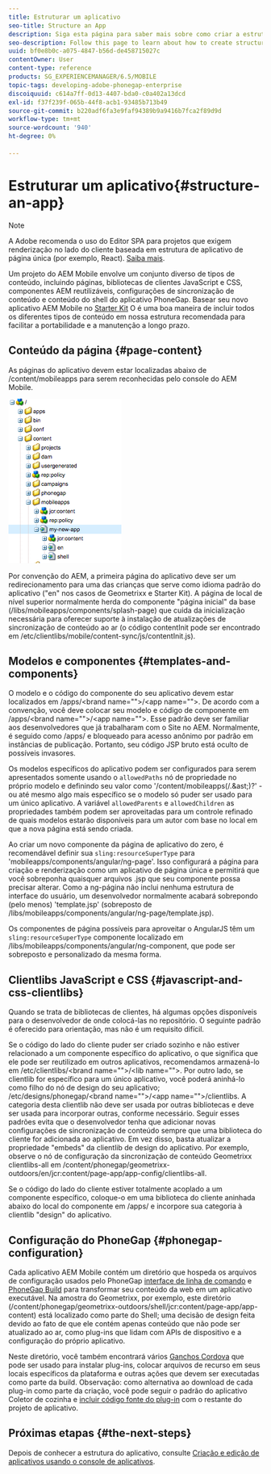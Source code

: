 ```yaml
---
title: Estruturar um aplicativo
seo-title: Structure an App
description: Siga esta página para saber mais sobre como criar a estrutura de um aplicativo. Esta página descreve como estruturar modelos e componentes juntamente com informações sobre bibliotecas de clientes JavaScript e CSS.
seo-description: Follow this page to learn about how to create structure of an app. This page describes how to structure templates and components along with information on JavaScript and CSS Clientlibs.
uuid: bf0e8b0c-a075-4847-b56d-de458715027c
contentOwner: User
content-type: reference
products: SG_EXPERIENCEMANAGER/6.5/MOBILE
topic-tags: developing-adobe-phonegap-enterprise
discoiquuid: c614a7ff-0d13-4407-bda0-c0a402a13dcd
exl-id: f37f239f-065b-44f8-acb1-93485b713b49
source-git-commit: b220adf6fa3e9faf94389b9a9416b7fca2f89d9d
workflow-type: tm+mt
source-wordcount: '940'
ht-degree: 0%

---
```


# Estruturar um aplicativo{#structure-an-app}

>[!NOTE]
>
>A Adobe recomenda o uso do Editor SPA para projetos que exigem renderização no lado do cliente baseada em estrutura de aplicativo de página única (por exemplo, React). [Saiba mais](/help/sites-developing/spa-overview.md).

Um projeto do AEM Mobile envolve um conjunto diverso de tipos de conteúdo, incluindo páginas, bibliotecas de clientes JavaScript e CSS, componentes AEM reutilizáveis, configurações de sincronização de conteúdo e conteúdo do shell do aplicativo PhoneGap. Basear seu novo aplicativo AEM Mobile no [Starter Kit](https://github.com/Adobe-Marketing-Cloud-Apps/aem-phonegap-starter-kit) O é uma boa maneira de incluir todos os diferentes tipos de conteúdo em nossa estrutura recomendada para facilitar a portabilidade e a manutenção a longo prazo.

## Conteúdo da página {#page-content}

As páginas do aplicativo devem estar localizadas abaixo de /content/mobileapps para serem reconhecidas pelo console do AEM Mobile.

![chlimage_1-52](assets/chlimage_1-52.png)

Por convenção do AEM, a primeira página do aplicativo deve ser um redirecionamento para uma das crianças que serve como idioma padrão do aplicativo (&quot;en&quot; nos casos de Geometrixx e Starter Kit). A página de local de nível superior normalmente herda do componente &quot;página inicial&quot; da base (/libs/mobileapps/components/splash-page) que cuida da inicialização necessária para oferecer suporte à instalação de atualizações de sincronização de conteúdo ao ar (o código contentInit pode ser encontrado em /etc/clientlibs/mobile/content-sync/js/contentInit.js).

## Modelos e componentes {#templates-and-components}

O modelo e o código do componente do seu aplicativo devem estar localizados em /apps/&lt;brand name=&quot;&quot;>/&lt;app name=&quot;&quot;>. De acordo com a convenção, você deve colocar seu modelo e código de componente em /apps/&lt;brand name=&quot;&quot;>/&lt;app name=&quot;&quot;>. Esse padrão deve ser familiar aos desenvolvedores que já trabalharam com o Site no AEM. Normalmente, é seguido como /apps/ e bloqueado para acesso anônimo por padrão em instâncias de publicação. Portanto, seu código JSP bruto está oculto de possíveis invasores.

Os modelos específicos do aplicativo podem ser configurados para serem apresentados somente usando o `allowedPaths` nó de propriedade no próprio modelo e definindo seu valor como &#39;/content/mobileapps(/.&amp;ast;)?&#39; - ou até mesmo algo mais específico se o modelo só puder ser usado para um único aplicativo. A variável `allowedParents` e `allowedChildren` as propriedades também podem ser aproveitadas para um controle refinado de quais modelos estarão disponíveis para um autor com base no local em que a nova página está sendo criada.

Ao criar um novo componente da página de aplicativo do zero, é recomendável definir sua `sling:resourceSuperType` para &#39;mobileapps/components/angular/ng-page&#39;. Isso configurará a página para criação e renderização como um aplicativo de página única e permitirá que você sobreponha quaisquer arquivos .jsp que seu componente possa precisar alterar. Como a ng-página não inclui nenhuma estrutura de interface do usuário, um desenvolvedor normalmente acabará sobrepondo (pelo menos) &#39;template.jsp&#39; (sobreposto de /libs/mobileapps/components/angular/ng-page/template.jsp).

Os componentes de página possíveis para aproveitar o AngularJS têm um `sling:resourceSuperType` componente localizado em /libs/mobileapps/components/angular/ng-component, que pode ser sobreposto e personalizado da mesma forma.

## Clientlibs JavaScript e CSS {#javascript-and-css-clientlibs}

Quando se trata de bibliotecas de clientes, há algumas opções disponíveis para o desenvolvedor de onde colocá-las no repositório. O seguinte padrão é oferecido para orientação, mas não é um requisito difícil.

Se o código do lado do cliente puder ser criado sozinho e não estiver relacionado a um componente específico do aplicativo, o que significa que ele pode ser reutilizado em outros aplicativos, recomendamos armazená-lo em /etc/clientlibs/&lt;brand name=&quot;&quot;>/&lt;lib name=&quot;&quot;>. Por outro lado, se clientlib for específico para um único aplicativo, você poderá aninhá-lo como filho do nó de design do seu aplicativo; /etc/designs/phonegap/&lt;brand name=&quot;&quot;>/&lt;app name=&quot;&quot;>/clientlibs. A categoria desta clientlib não deve ser usada por outras bibliotecas e deve ser usada para incorporar outras, conforme necessário. Seguir esses padrões evita que o desenvolvedor tenha que adicionar novas configurações de sincronização de conteúdo sempre que uma biblioteca do cliente for adicionada ao aplicativo. Em vez disso, basta atualizar a propriedade &quot;embeds&quot; da clientlib de design do aplicativo. Por exemplo, observe o nó de configuração da sincronização de conteúdo Geometrixx clientlibs-all em /content/phonegap/geometrixx-outdoors/en/jcr:content/page-app/app-config/clientlibs-all.

Se o código do lado do cliente estiver totalmente acoplado a um componente específico, coloque-o em uma biblioteca do cliente aninhada abaixo do local do componente em /apps/ e incorpore sua categoria à clientlib &quot;design&quot; do aplicativo.

## Configuração do PhoneGap {#phonegap-configuration}

Cada aplicativo AEM Mobile contém um diretório que hospeda os arquivos de configuração usados pelo PhoneGap [interface de linha de comando](https://github.com/phonegap/phonegap-cli) e [PhoneGap Build](https://build.phonegap.com/) para transformar seu conteúdo da web em um aplicativo executável. Na amostra do Geometrixx, por exemplo, este diretório (/content/phonegap/geometrixx-outdoors/shell/jcr:content/page-app/app-content) está localizado como parte do Shell; uma decisão de design feita devido ao fato de que ele contém apenas conteúdo que não pode ser atualizado ao ar, como plug-ins que lidam com APIs de dispositivo e a configuração do próprio aplicativo.

Neste diretório, você também encontrará vários [Ganchos Cordova](https://cordova.apache.org/docs/en/edge/guide_appdev_hooks_index.md.html#Hooks%20Guide) que pode ser usado para instalar plug-ins, colocar arquivos de recurso em seus locais específicos da plataforma e outras ações que devem ser executadas como parte da build. Observação: como alternativa ao download de cada plug-in como parte da criação, você pode seguir o padrão do aplicativo Coletor de cozinha e [incluir código fonte do plug-in](https://github.com/blefebvre/aem-phonegap-kitchen-sink/tree/master/content/src/main/content/jcr_root/content/phonegap/kitchen-sink/shell/_jcr_content/pge-app/app-content/phonegap/plugins) com o restante do projeto de aplicativo.

## Próximas etapas {#the-next-steps}

Depois de conhecer a estrutura do aplicativo, consulte [Criação e edição de aplicativos usando o console de aplicativos](/help/mobile/phonegap-apps-console.md).
